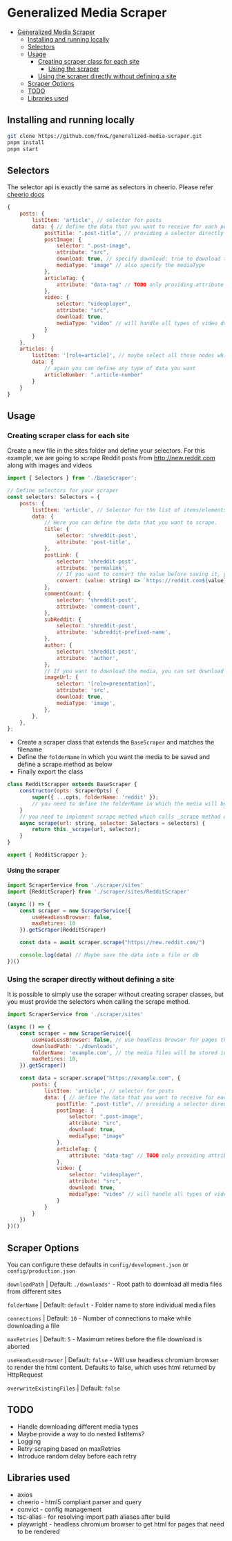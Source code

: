 # Generalized Media Scraper

- [Generalized Media Scraper](#generalized-media-scraper)
  - [Installing and running locally](#installing-and-running-locally)
  - [Selectors](#selectors)
  - [Usage](#usage)
    - [Creating scraper class for each site](#creating-scraper-class-for-each-site)
      - [Using the scraper](#using-the-scraper)
    - [Using the scraper directly without defining a site](#using-the-scraper-directly-without-defining-a-site)
  - [Scraper Options](#scraper-options)
  - [TODO](#todo)
  - [Libraries used](#libraries-used)


## Installing and running locally

```bash
git clone https://github.com/fnxL/generalized-media-scraper.git
pnpm install
pnpm start
```


## Selectors

The selector api is exactly the same as selectors in cheerio. Please refer [cheerio docs](https://cheerio.js.org/docs/basics/selecting) 

```js
{
    posts: {
        listItem: 'article', // selector for posts
        data: { // define the data that you want to receive for each post
            postTitle: ".post-title", // providing a selector directly will resolve to text content
            postImage: {
                selector: ".post-image",
                attribute: "src",
                download: true, // specify download: true to download the media
                mediaType: "image" // also specify the mediaType
            },
            articleTag: {
                attribute: "data-tag" // TODO only providing attribute should run the query on the root listItem / article node
            },
            video: {
                selector: "videoplayer",
                attribute: "src",
                download: true,
                mediaType: "video" // will handle all types of video downloading including m3u8 playlists.
            }
        }
    },
    articles: {
        listItem: '[role=article]', // maybe select all those nodes which have attribute role=article
        data: {
            // again you can define any type of data you want 
            articleNumber: ".article-number"
        }
    }
}
```

## Usage

### Creating scraper class for each site

Create a new file in the sites folder and define your selectors. For this example, we are going to scrape Reddit posts from http://new.reddit.com along with images and videos

```js
import { Selectors } from './BaseScraper';

// Define selectors for your scraper
const selectors: Selectors = {
    posts: {
        listItem: 'article', // Selector for the list of items/elements
        data: {
            // Here you can define the data that you want to scrape.
            title: {
                selector: 'shreddit-post',
                attribute: 'post-title',
            },
            postLink: {
                selector: 'shreddit-post',
                attribute: 'permalink',
                // If you want to convert the value before saving it, you can define a convert call back function.
                convert: (value: string) => `https://reddit.com${value}`,
            },
            commentCount: {
                selector: 'shreddit-post',
                attribute: 'comment-count',
            },
            subReddit: {
                selector: 'shreddit-post',
                attribute: 'subreddit-prefixed-name',
            },
            author: {
                selector: 'shreddit-post',
                attribute: 'author',
            },
            // If you want to download the media, you can set download to true and must provide mediaType
            imageUrl: {
                selector: '[role=presentation]',
                attribute: 'src',
                download: true,
                mediaType: 'image',
            },
        },
    },
};
```

- Create a scraper class that extends the `BaseScraper` and matches the filename
- Define the `folderName` in which you want the media to be saved and define a scrape method as below
- Finally export the class
  
```js
class RedditScrapper extends BaseScraper {
    constructor(opts: ScraperOpts) {
        super({ ...opts, folderName: 'reddit' });
        // you need to define the folderName in which the media will be saved
    }
    // you need to implement scrape method which calls _scrape method of BaseScraper and pass the selectors object that you defined earlier.
    async scrape(url: string, selector: Selectors = selectors) {
        return this._scrape(url, selector);
    }
}

export { RedditScrapper };
```
#### Using the scraper

```js
import ScraperService from './scraper/sites'
import {RedditScraper} from './scraper/sites/RedditScraper'

(async () => {
    const scraper = new ScraperService({
        useHeadLessBrowser: false,
        maxRetires: 10
    }).getScraper(RedditScraper)

    const data = await scraper.scrape("https://new.reddit.com/")

    console.log(data) // Maybe save the data into a file or db
})()
```

### Using the scraper directly without defining a site

It is possible to simply use the scraper without creating scraper classes, but you must provide the selectors when calling the scrape method.

```js
import ScraperService from './scraper/sites'

(async () => {
    const scraper = new ScraperService({
        useHeadLessBrowser: false, // use headless browser for pages that need rendering
        downloadPath: './downloads',
        folderName: 'example.com', // the media files will be stored in downloads/example.com folder
        maxRetires: 10,
    }).getScraper()

    const data = scraper.scrape("https://example.com", {
        posts: {
            listItem: 'article', // selector for posts
            data: { // define the data that you want to receive for each post
                postTitle: ".post-title", // providing a selector directly will resolve to text content
                postImage: {
                    selector: ".post-image",
                    attribute: "src",
                    download: true,
                    mediaType: "image"
                },
                articleTag: {
                    attribute: "data-tag" // TODO only providing attribute should run the query on the root listItem / article node
                },
                video: {
                    selector: "videoplayer",
                    attribute: "src",
                    download: true,
                    mediaType: "video" // will handle all types of video downloading including m3u8 playlists.
                }
            }
        }
    })
})()
```

## Scraper Options

You can configure these defaults in `config/development.json` or `config/production.json`

`downloadPath` | Default: `./downloads'` - Root path to download all media files from different sites

`folderName` | Default: `default` - Folder name to store individual media files

`connections` | Default: `10` - Number of connections to make while downloading a file

`maxRetries` | Default: `5` - Maximum retires before the file download is aborted

`useHeadLessBrowser` | Default: `false` - Will use headless chromium browser to render the html content. Defaults to false, which uses html returned by HttpRequest

`overwriteExistingFiles` | Default: `false`

## TODO

- Handle downloading different media types
- Maybe provide a way to do nested listItems?
- Logging
- Retry scraping based on maxRetries
- Introduce random delay before each retry

## Libraries used

- axios 
- cheerio - html5 compliant parser and query
- convict - config management
- tsc-alias - for resolving import path aliases after build
- playwright - headless chromium browser to get html for pages that need to be rendered
